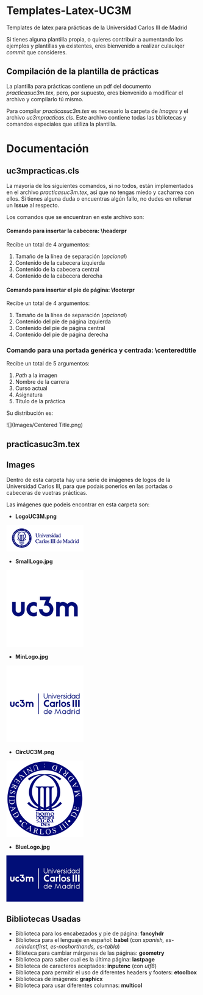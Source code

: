 # Templates-Latex-UC3M
Templates de latex para prácticas de la Universidad Carlos III de Madrid

Si tienes alguna plantilla propia, o quieres contribuir a aumentando los ejemplos y plantillas ya existentes, eres bienvenido a realizar culauiqer *commit* que consideres.

## Compilación de la plantilla de prácticas

La plantilla para prácticas contiene un pdf del documento *practicasuc3m.tex*, pero, por supuesto, eres bienvenido a modificar el archivo y compilarlo tú mismo.

Para compilar *practicasuc3m.tex* es necesario la carpeta de *Images* y el archivo *uc3mpracticas.cls*. Este archivo contiene todas las bbliotecas y comandos especiales que utiliza la plantilla.


# Documentación


## uc3mpracticas.cls

La mayoría de los siguientes comandos, si no todos, están implementados en el archivo *practicasuc3m.tex*, así que no tengas miedo y cacharrea con ellos. Si tienes alguna duda o encuentras algún fallo, no dudes en rellenar un **Issue** al respecto.


Los comandos que se encuentran en este archivo son:

#### Comando para insertar la cabecera: **\headerpr**

Recibe un total de 4 argumentos:

  1. Tamaño de la línea de separación (*opcional*)
  2. Contenido de la cabecera izquierda
  3. Contenido de la cabecera central
  4. Contenido de la cabecera derecha

#### Comando para insertar el pie de página: **\footerpr**

Recibe un total de 4 argumentos:

  1. Tamaño de la línea de separación (*opcional*)
  2. Contenido del pie de página izquierda
  3. Contenido del pie de página central
  4. Contenido del pie de página derecha

### Comando para una portada genérica y centrada: **\centeredtitle**

Recibe un total de 5 argumentos:

  1. *Path* a la imagen
  2. Nombre de la carrera
  3. Curso actual
  4. Asignatura
  5. Título de la práctica

Su distribución es:

![](Images/Centered Title.png)


## practicasuc3m.tex


## Images

Dentro de esta carpeta hay una serie de imágenes de logos de la Universidad Carlos III, para que podais ponerlos en las portadas o cabeceras de vuetras prácticas.

Las imágenes que podeis encontrar en esta carpeta son:

 - **LogoUC3M.png**

<img src="Images/LogoUC3M.png" width="40%">

- **SmallLogo.jpg**

<img src="Images/SmallLogo.jpg" width="40%">

- **MinLogo.jpg**

<img src="Images/MinLogo.jpg" width="40%">

- **CircUC3M.png**

<img src="Images/CircUC3M.png" width="40%">

- **BlueLogo.jpg**

<img src="Images/BlueLogo.jpg" width="40%">

## Bibliotecas Usadas

 * Biblioteca para los encabezados y pie de página: **fancyhdr**
 * Biblioteca para el lenguaje en español: **babel** (con *spanish, es-noindentfirst, es-noshorthands, es-tabla*)
 * Bilioteca para cambiar márgenes de las páginas: **geometry**
 * Biblioteca para saber cual es la última página: **lastpage**
 * Biblioteca de caracteres aceptados: **inputenc** (con *utf8*)
 * Biblioteca para permitir el uso de diferentes headers y footers: **etoolbox**
 * Bibliotecas de imágenes: **graphicx**
 * Biblioteca para usar diferentes columnas: **multicol**
